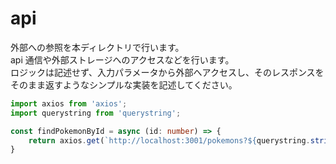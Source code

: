 # api

外部への参照を本ディレクトリで行います。  
api 通信や外部ストレージへのアクセスなどを行います。  
ロジックは記述せず、入力パラメータから外部へアクセスし、そのレスポンスをそのまま返すようなシンプルな実装を記述してください。  

```ts
import axios from 'axios';
import querystring from 'querystring';

const findPokemonById = async (id: number) => {
    return axios.get(`http://localhost:3001/pokemons?${querystring.stringify({ id })}`);
}
```